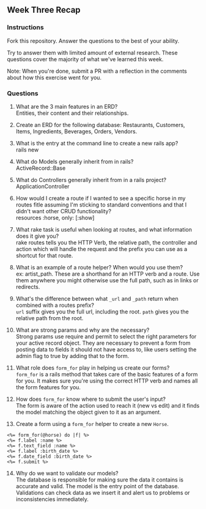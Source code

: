 ## Week Three Recap

### Instructions
Fork this repository. Answer the questions to the best of your ability.

Try to answer them with limited amount of external research. These questions cover the majority of what we've learned this week.

Note: When you're done, submit a PR with a reflection in the comments about how this exercise went for you.

### Questions

1. What are the 3 main features in an ERD?  
Entities, their content and their relationships.  
2. Create an ERD for the following database: Restaurants, Customers, Items, Ingredients, Beverages, Orders, Vendors.  

3. What is the entry at the command line to create a new rails app?  
rails new <appname>  
4. What do Models generally inherit from in rails?  
ActiveRecord::Base  
5. What do Controllers generally inherit from in a rails project?  
ApplicationController  
6. How would I create a route if I wanted to see a specific horse in my routes fitle assuming I'm sticking to standard conventions and that I didn't want other CRUD functionality?  
resources :horse, only: [:show]  
7. What rake task is useful when looking at routes, and what information does it give you?  
rake routes tells you the HTTP Verb, the relative path, the controller and action which will handle the request and the prefix you can use as a shortcut for that route.  
8. What is an example of a route helper? When would you use them?  
ex: artist_path. These are a shorthand for an HTTP verb and a route. Use them anywhere you might otherwise use the full path, such as in links or redirects.  
9. What's the difference between what `_url` and `_path` return when combined with a routes prefix?  
`url` suffix gives you the full url, including the root. `path` gives you the relative path from the root.  
10. What are strong params and why are the necessary?  
Strong params use require and permit to select the right parameters for your active record object. They are necessary to prevent a form from posting data to fields it should not have access to, like users setting the admin flag to true by adding that to the form.  
11. What role does `form_for` play in helping us create our forms?  
`form_for` is a rails method that takes care of the basic features of a form for you. It makes sure you're using the correct HTTP verb and names all the form features for you.  
12. How does `form_for` know where to submit the user's input?  
The form is aware of the action used to reach it (new vs edit) and it finds the model matching the object given to it as an argument.  
13. Create a form using a `form_for` helper to create a new `Horse`.  
```
<%= form_for(@horse) do |f| %>
<%= f.label :name %>
<%= f.text_field :name %>
<%= f.label :birth_date %>
<%= f.date_field :birth_date %>
<%= f.submit %>
```
14. Why do we want to validate our models?  
The database is responsible for making sure the data it contains is accurate and valid. The model is the entry point of the database. Validations can check data as we insert it and alert us to problems or inconsistencies immediately.  
